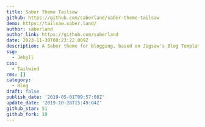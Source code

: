 ```yaml
---
title: Saber Theme Tailsaw
github: https://github.com/saberland/saber-theme-tailsaw
demo: https://tailsaw.saber.land/
author: saberland
author_link: https://github.com/saberland
date: 2023-11-30T08:23:22.009Z
description: A Saber theme for blogging, based on Jigsaw's Blog Template.
ssg:
  - Jekyll
css:
  - Tailwind
cms: []
category:
  - Blog
draft: false
publish_date: '2019-05-01T09:57:08Z'
update_date: '2019-10-28T15:49:04Z'
github_star: 51
github_fork: 19
---
```


